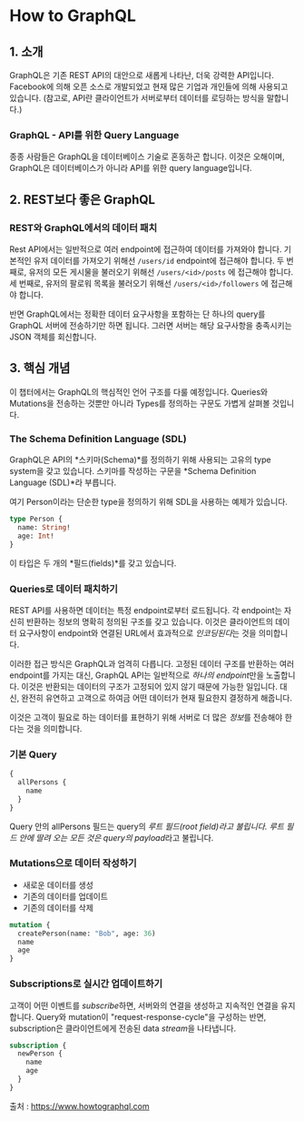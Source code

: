 # How to GraphQL

## 1. 소개

GraphQL은 기존 REST API의 대안으로 새롭게 나타난, 더욱 강력한 API입니다. Facebook에 의해 오픈 소스로 개발되었고 현재 많은 기업과 개인들에 의해 사용되고 있습니다. (참고로, API란 클라이언트가 서버로부터 데이터를 로딩하는 방식을 말합니다.)

### GraphQL - API를 위한 Query Language

종종 사람들은 GraphQL을 데이터베이스 기술로 혼동하곤 합니다. 이것은 오해이며, GraphQL은 데이터베이스가 아니라 API를 위한 query language입니다.

## 2. REST보다 좋은 GraphQL

### REST와 GraphQL에서의 데이터 패치

Rest API에서는 일반적으로 여러 endpoint에 접근하여 데이터를 가져와야 합니다. 기본적인 유저 데이터를 가져오기 위해선 `/users/id` endpoint에 접근해야 합니다. 두 번째로, 유저의 모든 게시물을 불러오기 위해선 `/users/<id>/posts` 에 접근해야 합니다. 세 번째로, 유저의 팔로워 목록을 불러오기 위해선 `/users/<id>/followers` 에 접근해야 합니다.

반면 GraphQL에서는 정확한 데이터 요구사항을 포함하는 단 하나의 query를 GraphQL 서버에 전송하기만 하면 됩니다. 그러면 서버는 해당 요구사항을 충족시키는 JSON 객체를 회신합니다.

## 3. 핵심 개념

이 챕터에서는 GraphQL의 핵심적인 언어 구조를 다룰 예정입니다. Queries와 Mutations을 전송하는 것뿐만 아니라 Types를 정의하는 구문도 가볍게 살펴볼 것입니다.

### The Schema Definition Language (SDL)

GraphQL은 API의 *스키마(Schema)*를 정의하기 위해 사용되는 고유의 type system을 갖고 있습니다. 스키마를 작성하는 구문을 *Schema Definition Language (SDL)*라 부릅니다.

여기 Person이라는 단순한 type을 정의하기 위해 SDL을 사용하는 예제가 있습니다.

```graphql
type Person {
  name: String!
  age: Int!
}
```

이 타입은 두 개의 *필드(fields)*를 갖고 있습니다.

### Queries로 데이터 패치하기

REST API를 사용하면 데이터는 특정 endpoint로부터 로드됩니다. 각 endpoint는 자신히 반환하는 정보의 명확히 정의된 구조를 갖고 있습니다. 이것은 클라이언트의 데이터 요구사항이 endpoint와 연결된 URL에서 효과적으로 *인코딩된다*는 것을 의미합니다.

이러한 접근 방식은 GraphQL과 엄격히 다릅니다. 고정된 데이터 구조를 반환하는 여러 endpoint를 가지는 대신, GraphQL API는 일반적으로 *하나의 endpoint*만을 노출합니다. 이것은 반환되는 데이터의 구조가 고정되어 있지 않기 때문에 가능한 일입니다. 대신, 완전히 유연하고 고객으로 하여금 어떤 데이터가 현재 필요한지 결정하게 해줍니다.

이것은 고객이 필요로 하는 데이터를 표현하기 위해 서버로 더 많은 *정보*를 전송해야 한다는 것을 의미합니다.

### 기본 Query

```graphql
{
  allPersons {
    name
  }
}
```

Query 안의 allPersons 필드는 query의 *루트 필드(root field)*라고 불립니다. 루트 필드 안에 딸려 오는 모든 것은 query의 p*ayload*라고 불립니다.

### Mutations으로 데이터 작성하기

- 새로운 데이터를 생성
- 기존의 데이터를 업데이트
- 기존의 데이터를 삭제

```graphql
mutation {
  createPerson(name: "Bob", age: 36)
  name
  age
}
```

### Subscriptions로 실시간 업데이트하기

고객이 어떤 이벤트를 *subscribe*하면, 서버와의 연결을 생성하고 지속적인 연결을 유지합니다. Query와 mutation이 "request-response-cycle"을 구성하는 반면, subscription은 클라이언트에게 전송된 data *stream*을 나타냅니다.

```graphql
subscription {
  newPerson {
    name
    age
  }
}
```

출처 : https://www.howtographql.com
